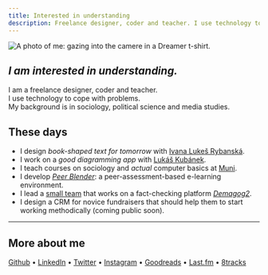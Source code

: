 ```yaml
---
title: Interested in understanding
description: Freelance designer, coder and teacher. I use technology to cope with problems.
---
```

<div class="column">
    <img class="portrait" src="/assets/migrated/portrait.jpg" alt="A photo of me: gazing into the camere in a Dreamer t-shirt.">
</div>

## *I am interested in&nbsp;understanding.*

I am a freelance designer, coder and teacher.  
I use technology to cope with problems.  
My background is in sociology, political science and media studies.

## These days

- I design *book-shaped text for tomorrow* with [Ivana Lukeš Rybanská][ivana].
- I work on a *good diagramming app* with [Lukáš Kubánek][lukas].
- I teach courses on sociology and *actual* computer basics at [Muni][muni].
- I develop *[Peer Blender][blender]*: a peer-assessment-based e-learning environment.
- I lead a [small team][demagogteam] that works on a fact-checking platform *[Demagog2][demagogsrc]*.
- I design a CRM for novice fundraisers that should help them to start working methodically (coming public soon).

[ivana]: https://www.linkedin.com/in/ivanarybanska/
[lukas]: http://lukaskubanek.com
[muni]: https://muni.cz
[blender]: http://peerblender.com
[demagogsrc]: https://github.com/Demagog2/Demagog.cz
[demagogteam]: https://github.com/orgs/Demagog2/teams/core
[demagogcz]: http://demagog.cz

<!-- ### I'm proud of these projects / This went well -->

---

## More about me

[Github](http://github.com/jan-martinek)
&bull;&nbsp;[LinkedIn](https://cz.linkedin.com/in/janmartinek)
&bull;&nbsp;[Twitter](http://twitter.com/endlife)
&bull;&nbsp;[Instagram](http://instagram.com/endlife)
&bull;&nbsp;[Goodreads](https://www.goodreads.com/user/show/19846169-jan-martinek)
&bull;&nbsp;[Last.fm](http://twitter.com/user/jan-martinek)
&bull;&nbsp;[8tracks](http://8tracks.com/endlife)
